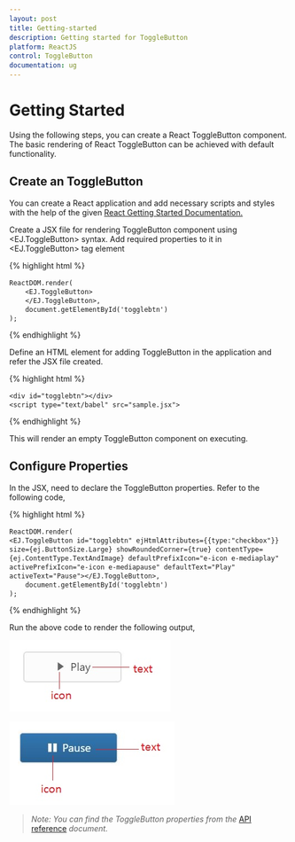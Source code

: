 ```yaml
---
layout: post
title: Getting-started 
description: Getting started for ToggleButton
platform: ReactJS
control: ToggleButton
documentation: ug
---
```


# Getting Started

Using the following steps, you can create a React ToggleButton component. The basic rendering of React ToggleButton can be achieved with default functionality.

## Create an ToggleButton

You can create a React application and add necessary scripts and styles with the help of the given [React Getting Started Documentation.](https://help.syncfusion.com/reactjs/overview)

Create a JSX file for rendering ToggleButton component using &lt;EJ.ToggleButton&gt; syntax. Add required properties to it in &lt;EJ.ToggleButton&gt; tag element

{% highlight html %}

    ReactDOM.render(   
        <EJ.ToggleButton>
        </EJ.ToggleButton>,
        document.getElementById('togglebtn')  
    );

{% endhighlight %}

Define an HTML element for adding ToggleButton in the application and refer the JSX file created.

{% highlight html %}

    <div id="togglebtn"></div>
    <script type="text/babel" src="sample.jsx"> 

{% endhighlight %}

This will render an empty ToggleButton component on executing.

## Configure Properties

In the JSX, need to declare the ToggleButton properties. Refer to the following code,

{% highlight html %}

    ReactDOM.render(   
	<EJ.ToggleButton id="togglebtn" ejHtmlAttributes={{type:"checkbox"}} size={ej.ButtonSize.Large} showRoundedCorner={true} contentType={ej.ContentType.TextAndImage} defaultPrefixIcon="e-icon e-mediaplay" activePrefixIcon="e-icon e-mediapause" defaultText="Play" activeText="Pause"></EJ.ToggleButton>,
        document.getElementById('togglebtn')
    );

{% endhighlight %}


Run the above code to render the following output,

![](Getting-Started_images/Getting-Started_img1.JPG)

![](Getting-Started_images/Getting-Started_img2.JPG)


> _Note:_ _You can find the ToggleButton properties from the_ [API reference](https://help.syncfusion.com/api/js/ejtogglebutton) _document._



